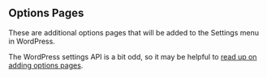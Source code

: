## Options Pages
These are additional options pages that will be added to the Settings menu in WordPress.

The WordPress settings API is a bit odd, so it may be helpful to [read up on adding options pages](http://codex.wordpress.org/Settings_API).
